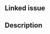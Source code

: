 ## Linked issue
<!-- Reference any related issues using the format #123 -->

## Description
<!-- Provide a detailed description of the changes included in this PR -->
